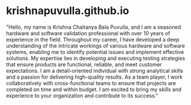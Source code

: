 # krishnapuvulla.github.io

"Hello, my name is Krishna Chaitanya Bala Puvulla, and I am a seasoned hardware and software validation professional with over 10 years of experience in the field. Throughout my career, I have developed a deep understanding of the intricate workings of various hardware and software systems, enabling me to identify potential issues and implement effective solutions. My expertise lies in developing and executing testing strategies that ensure products are functional, reliable, and meet customer expectations. I am a detail-oriented individual with strong analytical skills and a passion for delivering high-quality results. As a team player, I work collaboratively with cross-functional teams to ensure that projects are completed on time and within budget. I am excited to bring my skills and experience to your organization and contribute to its success."
